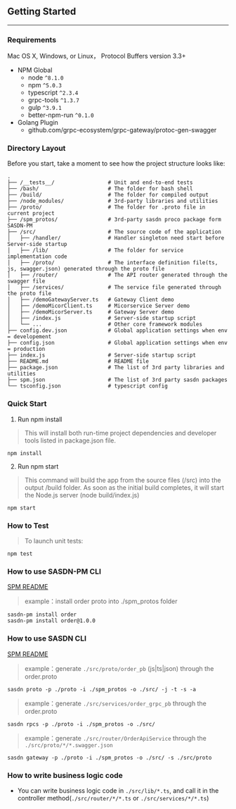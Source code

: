 ## Getting Started

---

### Requirements
Mac OS X, Windows, or Linux，
Protocol Buffers version 3.3+

* NPM Global
    * node `^8.1.0`
    * npm `^5.0.3`
    * typescript `^2.3.4`
    * grpc-tools `^1.3.7`
    * gulp `^3.9.1`
    * better-npm-run `^0.1.0`
* Golang Plugin
    * github.com/grpc-ecosystem/grpc-gateway/protoc-gen-swagger

### Directory Layout

Before you start, take a moment to see how the project structure looks like:

```
.
├── /__tests__/                 # Unit and end-to-end tests
├── /bash/                      # The folder for bash shell
├── /build/                     # The folder for compiled output
├── /node_modules/              # 3rd-party libraries and utilities
├── /proto/                     # The folder for .proto file in current project
├── /spm_protos/                # 3rd-party sasdn proco package form SASDN-PM
├── /src/                       # The source code of the application
│   ├── /handler/               # Handler singleton need start before Server-side startup
│   ├── /lib/                   # The folder for service implementation code
│   ├── /proto/                 # The interface definition file(ts, js, swagger.json) generated through the proto file
│   ├── /router/                # The API router generated through the swagger file
│   ├── /services/              # The service file generated through the proto file
│   ├── /demoGatewayServer.ts   # Gateway Client demo
│   ├── /demoMicorClient.ts     # Micorservice Server demo
│   ├── /demoMicorServer.ts     # Gateway Server demo
│   ├── /index.js               # Server-side startup script
│   └── ...                     # Other core framework modules
├── config.dev.json             # Global application settings when env = developement
├── config.json                 # Global application settings when env = production
├── index.js                    # Server-side startup script
├── README.md                   # README file
├── package.json                # The list of 3rd party libraries and utilities
├── spm.json                    # The list of 3rd party sasdn packages
└── tsconfig.json               # typescript config
```

### Quick Start

1. Run npm install

 > This will install both run-time project dependencies and developer tools listed in package.json file.

```
npm install
```

2. Run npm start

> This command will build the app from the source files (/src) into the output /build folder. As soon as the initial build completes, it will start the Node.js server (node build/index.js)

```
npm start
```

### How to Test

> To launch unit tests:

```
npm test
```

### How to use SASDN-PM CLI

[SPM README](https://github.com/agreatfool/SPM/blob/master/README.md)

> example：install order proto into ./spm_protos folder

```
sasdn-pm install order
sasdn-pm install order@1.0.0
```

### How to use SASDN CLI

[SPM README](https://github.com/agreatfool/SASDN/blob/design/doc/CLI.md)

> example：generate `./src/proto/order_pb` (js|ts|json) through the order.proto

```
sasdn proto -p ./proto -i ./spm_protos -o ./src/ -j -t -s -a
```

> example：generate `./src/services/order_grpc_pb` through the order.proto

```
sasdn rpcs -p ./proto -i ./spm_protos -o ./src/
```

> example：generate `./src/router/OrderApiService` through the `./src/proto/*/*.swagger.json`

```
sasdn gateway -p ./proto -i ./spm_protos -o ./src/ -s ./src/proto
```

### How to write business logic code

* You can write business logic code in `./src/lib/*.ts`, and call it in the controller method(`./src/router/*/*.ts` or `./src/services/*/*.ts`)